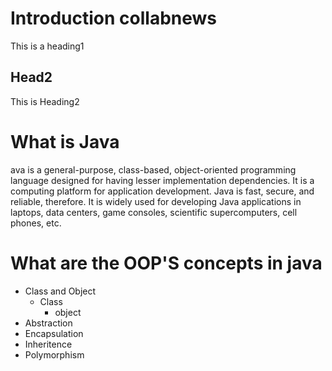# Introduction collabnews
This is a heading1


## Head2
This is Heading2

# What is Java
ava is a general-purpose, class-based, object-oriented programming language designed for having lesser implementation dependencies. It is a computing platform for application development. Java is fast, secure, and reliable, therefore. It is widely used for developing Java applications in laptops, data centers, game consoles, scientific supercomputers, cell phones, etc.

# What are the OOP'S concepts in java
* Class and Object
  * Class
    * object
* Abstraction
* Encapsulation
* Inheritence
* Polymorphism
